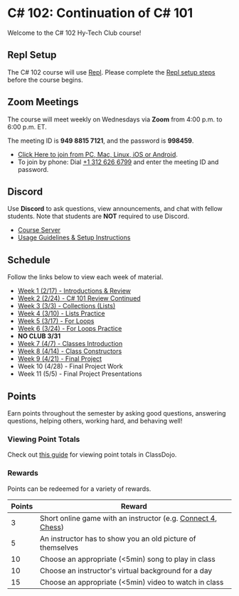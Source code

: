 # <span>C# 102: Continuation of C# 101</span>
Welcome to the C# 102 Hy-Tech Club course!

## Repl Setup
The C# 102 course will use [Repl](https://repl.it). Please complete the [Repl setup steps](ReplSetup.md) before the course begins.

## Zoom Meetings
The course will meet weekly on Wednesdays via **Zoom** from 4:00 p.m. to 6:00 p.m. ET.

The meeting ID is **949 8815 7121**, and the password is **998459**.

- [Click Here to join from PC, Mac, Linux, iOS or Android](https://hyland.zoom.us/j/94988157121?pwd=TlY5clQxaUp5SGY4SjlGY1hOQkpldz09).
- To join by phone: Dial [+1 312 626 6799](tel:+13126266799) and enter the meeting ID and password.

## Discord
Use **Discord** to ask questions, view announcements, and chat with fellow students. Note that students are **NOT** required to use Discord.

- [Course Server](https://discord.com/channels/755095284224360561/)
- [Usage Guidelines & Setup Instructions](https://hylandtechclub.com/DiscordUse)

## Schedule
Follow the links below to view each week of material.

- [Week 1 (2/17) - Introductions & Review](Cs101Review/StudentDesc.md)
- [Week 2 (2/24) - C# 101 Review Continued](Cs101ReviewPart2/StudentDesc.md)
- [Week 3 (3/3) - Collections (Lists)](Collections/StudentDesc.md)
- [Week 4 (3/10) - Lists Practice](Collections/ListsPractice.md)
- [Week 5 (3/17) - For Loops](ForLoops/StudentDesc.md)
- [Week 6 (3/24) - For Loops Practice](ForLoops/Practice.md)
- **NO CLUB 3/31**
- [Week 7 (4/7) - Classes Introduction](Classes/StudentDesc.md)
- [Week 8 (4/14) - Class Constructors](ClassConstructors/StudentDesc.md)
- [Week 9 (4/21) - Final Project](FinalProject/FinalProject.md)
- Week 10 (4/28) - Final Project Work
- Week 11 (5/5) - Final Project Presentations

## Points
Earn points throughout the semester by asking good questions, answering questions, helping others, working hard, and behaving well!

### Viewing Point Totals
Check out [this guide](https://hylandtechclub.com/ClassDojoPoints) for viewing point totals in ClassDojo.

### Rewards
Points can be redeemed for a variety of rewards.

| Points | Reward |
| -- | -- |
| 3 | Short online game with an instructor (e.g. [Connect 4](https://connect-4.org/en), [Chess](https://lichess.org/setup/friend)) |
| 5 | An instructor has to show you an old picture of themselves |
| 10 | Choose an appropriate (<5min) song to play in class |
| 10 | Choose an instructor's virtual background for a day |
| 15 | Choose an appropriate (<5min) video to watch in class |